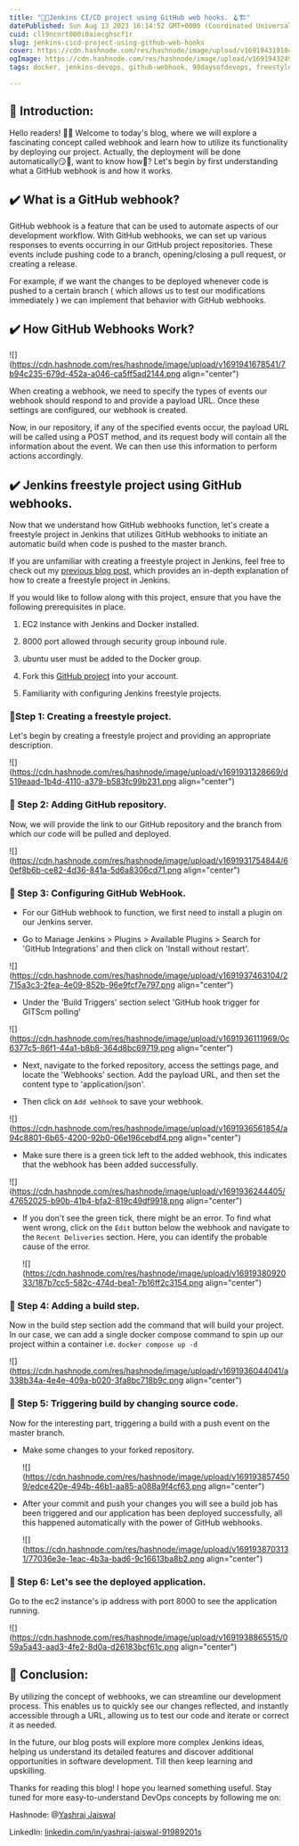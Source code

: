```yaml
---
title: "🚀🚀Jenkins CI/CD project using GitHub web hooks. 🪝🏗️"
datePublished: Sun Aug 13 2023 16:14:52 GMT+0000 (Coordinated Universal Time)
cuid: cll9ncnrt000i0aiecghscf1r
slug: jenkins-cicd-project-using-github-web-hooks
cover: https://cdn.hashnode.com/res/hashnode/image/upload/v1691943191047/a27bdb1b-6834-4923-9389-ab70004cd5bb.png
ogImage: https://cdn.hashnode.com/res/hashnode/image/upload/v1691943249542/57b5aa33-749a-4bf0-8dc5-5d10490366c2.png
tags: docker, jenkins-devops, github-webhook, 90daysofdevops, freestyle-jenkins-project

---
```


## 📍 Introduction:

Hello readers! 👋👋 Welcome to today's blog, where we will explore a fascinating concept called webhook and learn how to utilize its functionality by deploying our project. Actually, the deployment will be done automatically😏🤩, want to know how🤔? Let's begin by first understanding what a GitHub webhook is and how it works.

## ✔️ What is a GitHub webhook?

GitHub webhook is a feature that can be used to automate aspects of our development workflow. With GitHub webhooks, we can set up various responses to events occurring in our GitHub project repositories. These events include pushing code to a branch, opening/closing a pull request, or creating a release.

For example, if we want the changes to be deployed whenever code is pushed to a certain branch ( which allows us to test our modifications immediately ) we can implement that behavior with GitHub webhooks.

## ✔️ How GitHub Webhooks Work?

![](https://cdn.hashnode.com/res/hashnode/image/upload/v1691941678541/7b94c235-679d-452a-a046-ca5ff5ad2144.png align="center")

When creating a webhook, we need to specify the types of events our webhook should respond to and provide a payload URL. Once these settings are configured, our webhook is created.

Now, in our repository, if any of the specified events occur, the payload URL will be called using a POST method, and its request body will contain all the information about the event. We can then use this information to perform actions accordingly.

## ✔️ Jenkins freestyle project using GitHub webhooks.

Now that we understand how GitHub webhooks function, let's create a freestyle project in Jenkins that utilizes GitHub webhooks to initiate an automatic build when code is pushed to the master branch.

If you are unfamiliar with creating a freestyle project in Jenkins, feel free to check out my [previous blog post](https://yashraj-jaiswal.hashnode.dev/an-easy-to-follow-guide-on-jenkins-freestyle-project-with-docker), which provides an in-depth explanation of how to create a freestyle project in Jenkins.

If you would like to follow along with this project, ensure that you have the following prerequisites in place.

1. EC2 instance with Jenkins and Docker installed.
    
2. 8000 port allowed through security group inbound rule.
    
3. ubuntu user must be added to the Docker group.
    
4. Fork this [GitHub project](https://github.com/LondheShubham153/node-todo-cicd) into your account.
    
5. Familiarity with configuring Jenkins freestyle projects.
    

### 🔸Step 1: Creating a freestyle project.

Let's begin by creating a freestyle project and providing an appropriate description.

![](https://cdn.hashnode.com/res/hashnode/image/upload/v1691931328669/d519eaad-1b4d-4110-a379-b583fc99b231.png align="center")

### 🔸 Step 2: Adding GitHub repository.

Now, we will provide the link to our GitHub repository and the branch from which our code will be pulled and deployed.

![](https://cdn.hashnode.com/res/hashnode/image/upload/v1691931754844/60ef8b6b-ce82-4d36-841a-5d6a8306cd71.png align="center")

### 🔸 Step 3: Configuring GitHub WebHook.

* For our GitHub webhook to function, we first need to install a plugin on our Jenkins server.
    
* Go to Manage Jenkins &gt; Plugins &gt; Available Plugins &gt; Search for 'GitHub Integrations' and then click on 'Install without restart'.
    

![](https://cdn.hashnode.com/res/hashnode/image/upload/v1691937463104/2715a3c3-2fea-4e09-852b-96e9fcf7e797.png align="center")

* Under the 'Build Triggers' section select 'GitHub hook trigger for GITScm polling'
    

![](https://cdn.hashnode.com/res/hashnode/image/upload/v1691936111969/0c6377c5-86f1-44a1-b8b8-364d8bc69719.png align="center")

* Next, navigate to the forked repository, access the settings page, and locate the 'Webhooks' section. Add the payload URL, and then set the content type to 'application/json'.
    
* Then click on `Add webhook` to save your webhook.
    

![](https://cdn.hashnode.com/res/hashnode/image/upload/v1691936561854/a94c8801-6b65-4200-92b0-06e196cebdf4.png align="center")

* Make sure there is a green tick left to the added webhook, this indicates that the webhook has been added successfully.
    

![](https://cdn.hashnode.com/res/hashnode/image/upload/v1691936244405/47652025-b90b-41b4-bfa2-819c49df9918.png align="center")

* If you don't see the green tick, there might be an error. To find what went wrong, click on the `Edit` button below the webhook and navigate to the `Recent Deliveries` section. Here, you can identify the probable cause of the error.
    
    ![](https://cdn.hashnode.com/res/hashnode/image/upload/v1691938092033/187b7cc5-582c-474d-bea1-7b16ff2c3154.png align="center")
    

### 🔸 Step 4: Adding a build step.

Now in the build step section add the command that will build your project. In our case, we can add a single docker compose command to spin up our project within a container i.e. `docker compose up -d`

![](https://cdn.hashnode.com/res/hashnode/image/upload/v1691936044041/a338b34a-4e4e-409a-b020-3fa8bc718b9c.png align="center")

### 🔸 Step 5: Triggering build by changing source code.

Now for the interesting part, triggering a build with a push event on the master branch.

* Make some changes to your forked repository.
    
    ![](https://cdn.hashnode.com/res/hashnode/image/upload/v1691938574509/edce420e-494b-46b1-aa85-a088a9f4cf63.png align="center")
    
* After your commit and push your changes you will see a build job has been triggered and our application has been deployed successfully, all this happened automatically with the power of GitHub webhooks.
    
    ![](https://cdn.hashnode.com/res/hashnode/image/upload/v1691938703131/77036e3e-1eac-4b3a-bad6-9c16613ba8b2.png align="center")
    

### 🔸 Step 6: Let's see the deployed application.

Go to the ec2 instance's ip address with port 8000 to see the application running.

![](https://cdn.hashnode.com/res/hashnode/image/upload/v1691938865515/059a5a43-aad3-4fe2-8d0a-d26183bcf61c.png align="center")

## 📍 Conclusion:

By utilizing the concept of webhooks, we can streamline our development process. This enables us to quickly see our changes reflected, and instantly accessible through a URL, allowing us to test our code and iterate or correct it as needed.

In the future, our blog posts will explore more complex Jenkins ideas, helping us understand its detailed features and discover additional opportunities in software development. Till then keep learning and upskilling.

Thanks for reading this blog! I hope you learned something useful. Stay tuned for more easy-to-understand DevOps concepts by following me on:

Hashnode: @[Yashraj Jaiswal](@yashraj-jaiswal)

LinkedIn: [linkedin.com/in/yashraj-jaiswal-91989201s](https://www.linkedin.com/in/yashraj-jaiswal-91989201s/)